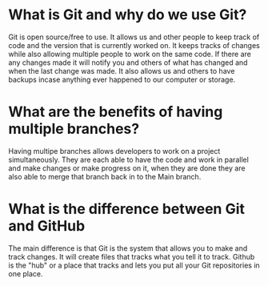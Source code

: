 # What is Git and why do we use Git?
Git is open source/free to use. It allows us and other people to keep track of code and the version that is currently worked on. It keeps tracks of changes while also allowing multiple people to work on the same code. If there are any changes made it will notify you and others of what has changed and when the last change was made.
It also allows us and others to have backups incase anything ever happened to our computer or storage.
# What are the benefits of having multiple branches?
Having multipe branches allows developers to work on a project simultaneously.
They are each able to have the code and work in parallel and make changes or make progress on it, when they are done they are also able to merge that branch back in to the Main branch.

 # What is the difference between Git and GitHub
The main difference is that Git is the system that allows you to make and track changes. It will create files that tracks what you tell it to track.
Github is the "hub" or a place that tracks and lets you put all your Git repositories in one place.